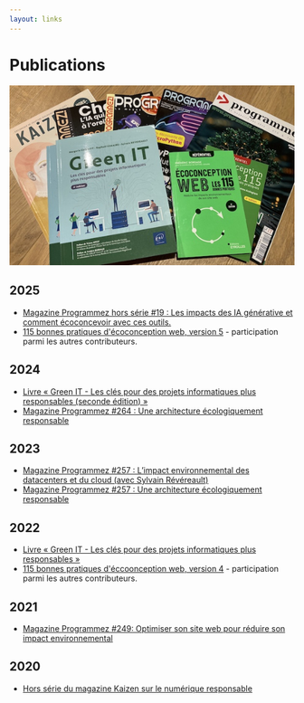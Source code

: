 ```yaml
---
layout: links
---
```


# Publications

[<img src="/assets/publications.jpg" alt="" class="publications-img" />](/assets/publications.jpg)

## 2025

- [Magazine Programmez hors série #19 : Les impacts des IA générative et comment écoconcevoir avec ces outils.](https://www.programmez.com/magazine/programmez-hors-serie-19)
- [115 bonnes pratiques d'écoconception web, version 5](https://ecoconceptionweb.com/) - participation parmi les autres contributeurs.


## 2024
- [Livre « Green IT - Les clés pour des projets informatiques plus responsables (seconde édition) »](https://www.editions-eni.fr/livre/green-it-les-cles-pour-des-projets-informatiques-plus-responsables-2e-edition-9782409046124)
- [Magazine Programmez #264 : Une architecture écologiquement responsable](https://www.programmez.com/magazine-papier/programmez-264)


## 2023
- [Magazine Programmez #257 : L’impact environnemental des datacenters et du cloud (avec Sylvain Révéreault)](https://www.programmez.com/magazine-papier/programmez-257)
- [Magazine Programmez #257 : Une architecture écologiquement responsable](https://www.programmez.com/magazine-papier/programmez-257)

## 2022
- [Livre « Green IT - Les clés pour des projets informatiques plus responsables »](https://www.editions-eni.fr/livre/green-it-les-cles-pour-des-projets-informatiques-plus-responsables-9782409036095)
- [115 bonnes pratiques d'éccoonception web, version 4](https://ecoconceptionweb.com/) - participation parmi les autres contributeurs.

## 2021
- [Magazine Programmez #249: Optimiser son site web pour réduire son impact environnemental](https://www.programmez.com/magazine-papier/programmez-249)

## 2020
- [Hors série du magazine Kaizen sur le numérique responsable](https://boutique.kaizen-magazine.com/hors-series/645-numero-special-numerique-responsable.html)

